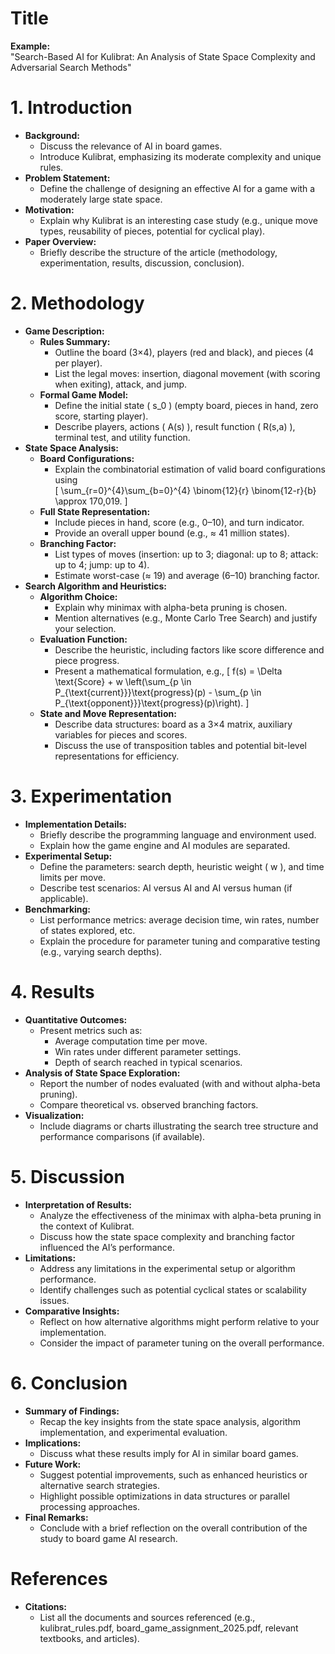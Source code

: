 # Title  
**Example:**  
"Search-Based AI for Kulibrat: An Analysis of State Space Complexity and Adversarial Search Methods"

<!-- ---

# Abstract  
- **Objective:**  
  - Present the goal: developing and evaluating an AI for Kulibrat.
- **Approach:**  
  - Briefly state the use of adversarial search (minimax with alpha-beta pruning) and state space analysis.
- **Key Findings:**  
  - Highlight state space estimation, branching factor, and experimental performance.
- **Implications:**  
  - Summarize the significance of these results for board game AI.

--- -->

# 1. Introduction  
- **Background:**  
  - Discuss the relevance of AI in board games.
  - Introduce Kulibrat, emphasizing its moderate complexity and unique rules.
- **Problem Statement:**  
  - Define the challenge of designing an effective AI for a game with a moderately large state space.
- **Motivation:**  
  - Explain why Kulibrat is an interesting case study (e.g., unique move types, reusability of pieces, potential for cyclical play).
- **Paper Overview:**  
  - Briefly describe the structure of the article (methodology, experimentation, results, discussion, conclusion).


# 2. Methodology  
- **Game Description:**  
  - **Rules Summary:**  
    - Outline the board (3×4), players (red and black), and pieces (4 per player).
    - List the legal moves: insertion, diagonal movement (with scoring when exiting), attack, and jump.
  - **Formal Game Model:**  
    - Define the initial state \( s_0 \) (empty board, pieces in hand, zero score, starting player).
    - Describe players, actions \( A(s) \), result function \( R(s,a) \), terminal test, and utility function.
- **State Space Analysis:**  
  - **Board Configurations:**  
    - Explain the combinatorial estimation of valid board configurations using  
      \[
      \sum_{r=0}^{4}\sum_{b=0}^{4} \binom{12}{r} \binom{12-r}{b} \approx 170\,019.
      \]
  - **Full State Representation:**  
    - Include pieces in hand, score (e.g., 0–10), and turn indicator.
    - Provide an overall upper bound (e.g., ≈ 41 million states).
  - **Branching Factor:**  
    - List types of moves (insertion: up to 3; diagonal: up to 8; attack: up to 4; jump: up to 4).
    - Estimate worst-case (≈ 19) and average (6–10) branching factor.
- **Search Algorithm and Heuristics:**  
  - **Algorithm Choice:**  
    - Explain why minimax with alpha-beta pruning is chosen.
    - Mention alternatives (e.g., Monte Carlo Tree Search) and justify your selection.
  - **Evaluation Function:**  
    - Describe the heuristic, including factors like score difference and piece progress.
    - Present a mathematical formulation, e.g.,
      \[
      f(s) = \Delta \text{Score} + w \left(\sum_{p \in P_{\text{current}}}\text{progress}(p) - \sum_{p \in P_{\text{opponent}}}\text{progress}(p)\right).
      \]
  - **State and Move Representation:**  
    - Describe data structures: board as a 3×4 matrix, auxiliary variables for pieces and scores.
    - Discuss the use of transposition tables and potential bit-level representations for efficiency.


# 3. Experimentation  
- **Implementation Details:**  
  - Briefly describe the programming language and environment used.
  - Explain how the game engine and AI modules are separated.
- **Experimental Setup:**  
  - Define the parameters: search depth, heuristic weight \( w \), and time limits per move.
  - Describe test scenarios: AI versus AI and AI versus human (if applicable).
- **Benchmarking:**  
  - List performance metrics: average decision time, win rates, number of states explored, etc.
  - Explain the procedure for parameter tuning and comparative testing (e.g., varying search depths).


# 4. Results  
- **Quantitative Outcomes:**  
  - Present metrics such as:
    - Average computation time per move.
    - Win rates under different parameter settings.
    - Depth of search reached in typical scenarios.
- **Analysis of State Space Exploration:**  
  - Report the number of nodes evaluated (with and without alpha-beta pruning).
  - Compare theoretical vs. observed branching factors.
- **Visualization:**  
  - Include diagrams or charts illustrating the search tree structure and performance comparisons (if available).


# 5. Discussion  
- **Interpretation of Results:**  
  - Analyze the effectiveness of the minimax with alpha-beta pruning in the context of Kulibrat.
  - Discuss how the state space complexity and branching factor influenced the AI’s performance.
- **Limitations:**  
  - Address any limitations in the experimental setup or algorithm performance.
  - Identify challenges such as potential cyclical states or scalability issues.
- **Comparative Insights:**  
  - Reflect on how alternative algorithms might perform relative to your implementation.
  - Consider the impact of parameter tuning on the overall performance.


# 6. Conclusion  
- **Summary of Findings:**  
  - Recap the key insights from the state space analysis, algorithm implementation, and experimental evaluation.
- **Implications:**  
  - Discuss what these results imply for AI in similar board games.
- **Future Work:**  
  - Suggest potential improvements, such as enhanced heuristics or alternative search strategies.
  - Highlight possible optimizations in data structures or parallel processing approaches.
- **Final Remarks:**  
  - Conclude with a brief reflection on the overall contribution of the study to board game AI research.


# References  
- **Citations:**  
  - List all the documents and sources referenced (e.g., kulibrat_rules.pdf, board_game_assignment_2025.pdf, relevant textbooks, and articles).

